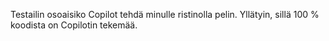 Testailin osoaisiko Copilot tehdä minulle ristinolla pelin. Yllätyin, sillä 100 % koodista on Copilotin tekemää.
